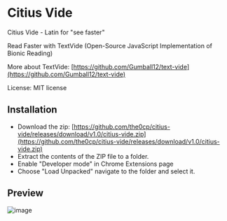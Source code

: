 # Citius Vide

Citius Vide - Latin for "see faster"

Read Faster with TextVide (Open-Source JavaScript Implementation of Bionic Reading)

More about TextVide: [https://github.com/Gumball12/text-vide](https://github.com/Gumball12/text-vide)

License: MIT license

## Installation

- Download the zip: [https://github.com/the0cp/citius-vide/releases/download/v1.0/citius-vide.zip](https://github.com/the0cp/citius-vide/releases/download/v1.0/citius-vide.zip)
- Extract the contents of the ZIP file to a folder.
- Enable "Developer mode" in Chrome Extensions page
- Choose "Load Unpacked" navigate to the folder and select it.

## Preview

![image](https://github.com/user-attachments/assets/1a7ca33f-8644-42b9-a323-6897eaa151f9)
